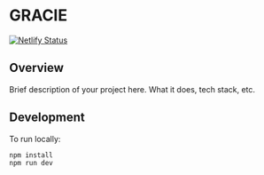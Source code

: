 # GRACIE

[![Netlify Status](https://api.netlify.com/api/v1/badges/7abd9ca3-a68d-4693-af39-76f810945e53/deploy-status)](https://app.netlify.com/projects/celebrated-dusk-a38857/deploys)

## Overview

Brief description of your project here. What it does, tech stack, etc.

## Development

To run locally:

```bash
npm install
npm run dev
